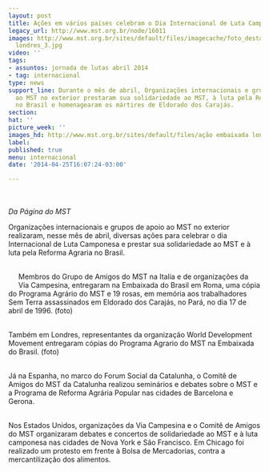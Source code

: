 ```yaml
---
layout: post
title: Ações em vários países celebram o Dia Internacional de Luta Camponesa
legacy_url: http://www.mst.org.br/node/16011
images: http://www.mst.org.br/sites/default/files/imagecache/foto_destaque/ação embaixada
  londres_3.jpg
video: ''
tags:
- assuntos: jornada de lutas abril 2014
- tag: internacional
type: news
support_line: Durante o mês de abril, Organizações internacionais e grupos de apoio
  ao MST no exterior prestaram sua solidariedade ao MST, à luta pela Reforma Agraria
  no Brasil e homenagearam os mártires de Eldorado dos Carajás.
section: 
hat: ''
picture_week: ''
images_hd: http://www.mst.org.br/sites/default/files/ação embaixada londres_3.jpg
label: 
published: true
menu: internacional
date: '2014-04-25T16:07:24-03:00'

---
```

<p><img style="margin: 10px;" src="http://www.mst.org.br/sites/default/files/a%C3%A7%C3%A3o%20embaixada%20londres_3.jpg" alt=""></p><p><em>Da Página do MST<br></em></p><p>Organizações internacionais e grupos de apoio ao MST no exterior realizaram, nesse mês de abril, diversas ações para celebrar o dia Internacional de Luta Camponesa e prestar sua solidariedade ao MST e à luta pela Reforma Agraria no Brasil.</p><p><br><img style="margin: 10px; float: left;" src="http://www.mst.org.br/sites/default/files/foto%2Bambasciata2.jpg" alt="">Membros do Grupo de Amigos do MST na Italia e de organizações da Via Campesina, entregaram na Embaixada do Brasil em Roma, uma cópia do Programa Agrário do MST e 19 rosas, em memória aos trabalhadores Sem Terra assassinados em Eldorado dos Carajás, no Pará, no dia 17 de abril de 1996. (foto)</p><p><br>Também em Londres, representantes da organização World Development Movement entregaram cópias do Programa Agrario do MST na Embaixada do Brasil. (foto)</p><p><br>Já na Espanha, no marco do Forum Social da Catalunha, o Comitê de Amigos do MST da Catalunha realizou seminários e debates sobre o MST e a Programa de Reforma Agrária Popular nas cidades de Barcelona e Gerona.</p><p><br>Nos Estados Unidos, organizações da Via Campesina e o Comitê de Amigos do MST organizaram debates e concertos de solidariedade ao MST e à luta camponesa nas cidades de Nova York e Sâo Francisco. Em Chicago foi realizado um protesto em frente à Bolsa de Mercadorias, contra a mercantilização dos alimentos.</p><p>&nbsp;</p>
